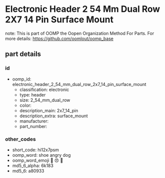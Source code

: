 # Electronic Header 2 54 Mm Dual Row 2X7 14 Pin Surface Mount  

note: This is part of OOMP the Oopen Organization Method For Parts. For more details: https://github.com/oomlout/oomp_base

##  part details





### id
* oomp_id: electronic_header_2_54_mm_dual_row_2x7_14_pin_surface_mount
  * classification: electronic
  * type: header
  * size: 2_54_mm_dual_row
  * color: 
  * description_main: 2x7_14_pin
  * description_extra: surface_mount
  * manufacturer: 
  * part_number: 

### other_codes
* short_code: hi12x7psm
* oomp_word: shoe angry dog
* oomp_word_emoji :shoe: :angry: :dog:
* md5_6_alpha: 6k183
* md5_6: a80933